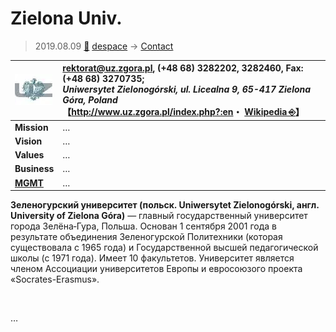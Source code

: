 # Zielona Univ.
> 2019.08.09 [🚀](../../../index/index.md) [despace](../index.md) → [Contact](../contact.md)

|[![](../f/contact/z/zielona_univ_logo1_thumb.webp)](../f/contact/z/zielona_univ_logo1.webp)|<rektorat@uz.zgora.pl>, (+48 68) 3282202, 3282460, Fax: (+48 68) 3270735;<br> *Uniwersytet Zielonogórski, ul. Licealna 9, 65-417 Zielona Góra, Poland*<br> 【<http://www.uz.zgora.pl/index.php?:en>・ [Wikipedia ⎆](https://en.wikipedia.org/wiki/University_of_Zielona_Góra)】|
|:-|:-|
|**Mission**|…|
|**Vision**|…|
|**Values**|…|
|**Business**|…|
|**[MGMT](../mgmt.md)**|…|

**Зеленогурский университет (польск. Uniwersytet Zielonogórski, англ. University of Zielona Góra)** — главный государственный университет города Зелёна‑Гура, Польша. Основан 1 сентября 2001 года в результате объединения Зеленогурской Политехники (которая существовала с 1965 года) и Государственной высшей педагогической школы (с 1971 года). Имеет 10 факультетов. Университет является членом Ассоциации университетов Европы и евросоюзого проекта «Socrates-Erasmus».


<p style="page-break-after:always"> </p>

…

